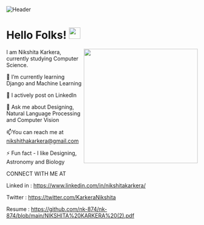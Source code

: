 
![Header](https://github.com/nk-874/nk-874/blob/main/header.png)

# Hello Folks! <img src="https://github.com/rahulkarda/rahulkarda/blob/main/wave.gif?raw=true" width="30">

 <img src="https://github.com/nk-874/nk-874/blob/main/pic.png" align="right" height="300">
 
 <p align="left">I am Nikshita Karkera, currently studying Computer Science.

🌱 I’m currently learning Django and Machine Learning

📝 I actively post on LinkedIn

👀 Ask me about Designing, Natural Language Processing and Computer Vision

📫You can reach me at nikshithakarkera@gmail.com

⚡ Fun fact  - I like Designing, Astronomy and Biology
 
  
<head1>CONNECT WITH ME AT</head1>
  
  Linked in : https://www.linkedin.com/in/nikshitakarkera/

  Twitter : https://twitter.com/KarkeraNikshita
  
  Resume : https://github.com/nk-874/nk-874/blob/main/NIKSHITA%20KARKERA%20(2).pdf

  <br>

